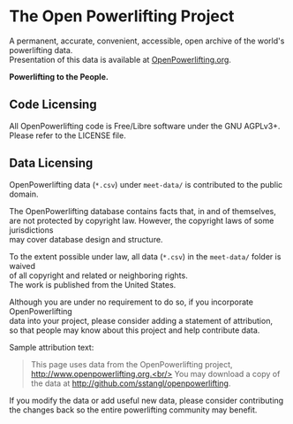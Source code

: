 # The Open Powerlifting Project

A permanent, accurate, convenient, accessible, open archive of the world's powerlifting data.<br/>
Presentation of this data is available at [OpenPowerlifting.org](http://www.openpowerlifting.org).

**Powerlifting to the People.**

## Code Licensing

All OpenPowerlifting code is Free/Libre software under the GNU AGPLv3+.<br/>
Please refer to the LICENSE file.

## Data Licensing

OpenPowerlifting data (`*.csv`) under `meet-data/` is contributed to the public domain.

The OpenPowerlifting database contains facts that, in and of themselves,<br/>
are not protected by copyright law. However, the copyright laws of some jurisdictions<br/>
may cover database design and structure.

To the extent possible under law, all data (`*.csv`) in the `meet-data/` folder is waived</br>
of all copyright and related or neighboring rights.</br>
The work is published from the United States.

Although you are under no requirement to do so, if you incorporate OpenPowerlifting</br>
data into your project, please consider adding a statement of attribution,</br>
so that people may know about this project and help contribute data.

Sample attribution text:

> This page uses data from the OpenPowerlifting project, http://www.openpowerlifting.org.<br/>
> You may download a copy of the data at http://github.com/sstangl/openpowerlifting.

If you modify the data or add useful new data, please consider contributing<br/>
the changes back so the entire powerlifting community may benefit.
